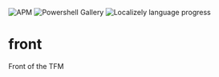 ![APM](https://img.shields.io/apm/l/vim-mode) ![Powershell Gallery](https://img.shields.io/powershellgallery/p/DNS.1.1.1.1) ![Localizely language progress](https://img.shields.io/localizely/progress/5cc34208-0418-40b1-8353-acc70c95f802?languageCode=en-US&token=0f4d5e31a44f48dcbab966c52cfb0a67c5f1982186c14b85ab389a031dbc225a)

# front
Front of the TFM
